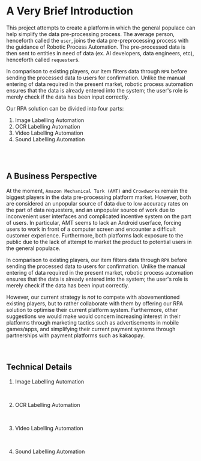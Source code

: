# A Very Brief Introduction


This project attempts to create a platform in which the general populace can help simplify the data pre-processing process. The average person, henceforth called the `user`, joins the data pre-preprocessing process with the guidance of Robotic Process Automation. The pre-processed data is then sent to entities in need of data (ex. AI developers, data engineers, etc), henceforth called `requester`s.

In comparison to existing players, our item filters data through `RPA` before sending the processed data to users for confirmation. Unlike the manual entering of data required in the present market, robotic process automation ensures that the data is already entered into the system; the user's role is merely check if the data has been input correctly.

Our RPA solution can be divided into four parts: 
1. Image Labelling Automation
2. OCR Labelling Automation
3. Video Labelling Automation
4. Sound Labelling Automation

<br>
<br>

## A Business Perspective

At the moment, `Amazon Mechanical Turk (AMT)` and `Crowdworks` remain the biggest players in the data pre-processing platform market. However, both are considered an unpopular source of data due to low accuracy rates on the part of data requesters, and an unpopular source of work due to inconvenient user interfaces and complicated incentive system on the part of users. In particular, AMT seems to lack an Android userface, forcing users to work in front of a computer screen and encounter a difficult customer experience. Furthermore, both platforms lack exposure to the public due to the lack of attempt to market the product to potential users in the general populace. 

In comparison to existing players, our item filters data through `RPA` before sending the processed data to users for confirmation. Unlike the manual entering of data required in the present market, robotic process automation ensures that the data is already entered into the system; the user's role is merely check if the data has been input correctly.

However, our current strategy is *not* to compete with abovementioned existing players, but to rather collaborate with them by offering our RPA solution to optimise their current platform system. Furthermore, other suggestions we would make would concern increasing interest in their platforms through marketing tactics such as advertisements in mobile games/apps, and simplifying their current payment systems through partnerships with payment platforms such as kakaopay.  
<br>
<br>

## Technical Details

1. Image Labelling Automation


<br>

2. OCR Labelling Automation


<br>

3. Video Labelling Automation


<br>

4. Sound Labelling Automation


<br>